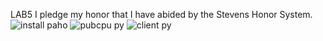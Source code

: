 LAB5
I pledge my honor that I have abided by the Stevens Honor System.
![install paho](https://user-images.githubusercontent.com/73567446/167233684-74e1a916-c734-4cc6-813c-4d252e336d8a.png)
![pubcpu py](https://user-images.githubusercontent.com/73567446/167233685-5d98286a-9494-4675-abf3-1a651a631057.png)
![client py](https://user-images.githubusercontent.com/73567446/167233686-8ab935f4-edf1-4f81-8f3e-c6c0229ac4c4.png)
